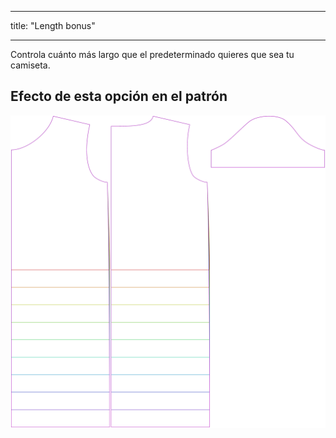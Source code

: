 - - -
title: "Length bonus"
- - -

Controla cuánto más largo que el predeterminado quieres que sea tu camiseta.

## Efecto de esta opción en el patrón

![Esta imagen muestra el efecto de esta opción superponiendo varias variantes que tienen un valor diferente para esta opción](teagan_lengthbonus_sample.svg "Efecto de esta opción en el patrón")
